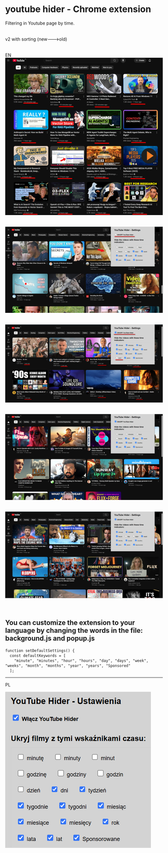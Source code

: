 # youtube hider - Chrome extension

Filtering in Youtube page by time.
<br>
<br>
<br>
v2 with sorting (new--->old)
<br>
<br>
<br>
EN
<br>
![v2.png](images/v2.png)
<br>
<br>
<br>
![youtubehiderEN0.png](images/youtubehiderEN0.png)
<br>
<br>
<br>
![youtubehiderEN1.png](images/youtubehiderEN1.png)
<br>
<br>
<br>
![youtubehiderEN2.png](images/youtubehiderEN2.png)
<br>
<br>
<br>
![youtubehiderEN3.png](images/youtubehiderEN3.png)
<br>
<br>
<br>
## You can customize the extension to your language by changing the words in the file: background.js and popup.js
```
function setDefaultSettings() {
  const defaultKeywords = [
    "minute", "minutes", "hour", "hours", "day", "days", "week", "weeks", "month", "months", "year", "years", "Sponsored"
  ];
```  
***

PL

![youtubehiderPL.png](images/youtubehiderPL.png)

